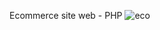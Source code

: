 Ecommerce site web - PHP
![eco](https://github.com/user-attachments/assets/5fbadc14-0d9e-4fc1-b737-970fb10079d5)
